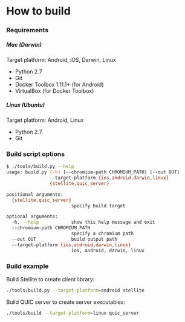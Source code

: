 # How to build

### Requirements

##### Mac (Darwin)
Target platform: Android, iOS, Darwin, Linux
* Python 2.7
* Git
* Docker Toolbox 1.11.1+ (for Android)
* VirtualBox (for Docker Toolbox)

##### Linux (Ubuntu)
Target platform: Android, Linux
* Python 2.7
* Git

### Build script options

```bash
$ ./tools/build.py --help
usage: build.py [-h] [--chromium-path CHROMIUM_PATH] [--out OUT]
                --target-platform {ios,android,darwin,linux}
                {stellite,quic_server}

positional arguments:
  {stellite,quic_server}
                        specify build target

optional arguments:
  -h, --help            show this help message and exit
  --chromium-path CHROMIUM_PATH
                        specify a chromium path
  --out OUT             build output path
  --target-platform {ios,android,darwin,linux}
                        ios, android, darwin, linux
```

### Build example

Build Stellite to create client library:
```bash
./tools/build.py --target-platform=android stellite
```

Build QUIC server to create server executables:
```bash
./tools/build --target-platform=linux quic_server
```


